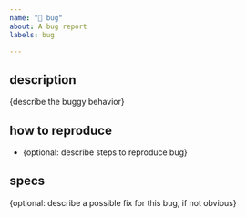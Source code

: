 ```yaml
---
name: "🐛 bug"
about: A bug report
labels: bug

---
```


## description
{describe the buggy behavior}

## how to reproduce
- {optional: describe steps to reproduce bug}

## specs
{optional: describe a possible fix for this bug, if not obvious}

